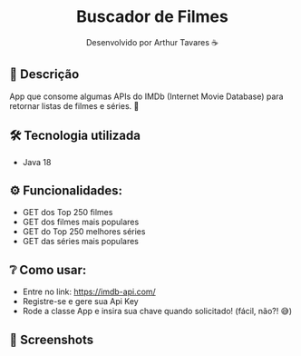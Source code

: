 <div align="center">
  <h1>Buscador de Filmes</h1>
  <p> Desenvolvido por Arthur Tavares ☕</p>
</div>

## 📑 Descrição
App que consome algumas APIs do IMDb (Internet Movie Database)
para retornar listas de filmes e séries. 🍿

## 🛠️ Tecnologia utilizada
- Java 18

## ⚙️ Funcionalidades:
- GET dos Top 250 filmes
- GET dos filmes mais populares
- GET do Top 250 melhores séries
- GET das séries mais populares

## ❔ Como usar:
- Entre no link: https://imdb-api.com/
- Registre-se e gere sua Api Key
- Rode a classe App e insira sua chave quando solicitado!
(fácil, não?! 😅)

## 📸 Screenshots
